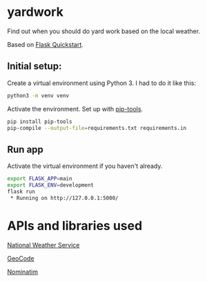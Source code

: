 # yardwork
Find out when you should do yard work based on the local weather. 


Based on [Flask Quickstart](https://flask.palletsprojects.com/en/2.1.x/quickstart/).


## Initial setup:

Create a virtual environment using Python 3. I had to do it like this:

```sh
python3 -m venv venv
```

Activate the environment. Set up with [pip-tools](https://alysivji.github.io/python-managing-dependencies-with-pip-tools.html).
```sh
pip install pip-tools
pip-compile --output-file=requirements.txt requirements.in
```

## Run app
Activate the virtual environment if you haven't already.

```sh
export FLASK_APP=main
export FLASK_ENV=development
flask run
 * Running on http://127.0.0.1:5000/
```

# APIs and libraries used

[National Weather Service](https://www.weather.gov/documentation/services-web-api#/default/gridpoint)

[GeoCode](https://geopy.readthedocs.io/en/latest/index.html)

[Nominatim](https://nominatim.org/release-docs/develop/api/Search/)